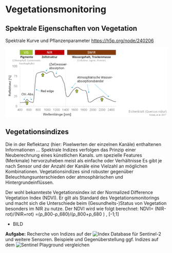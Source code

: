  # Vegetationsmonitoring

## Spektrale Eigenschaften von Vegetation

Spektrale Kurve und Pflanzenparameter https://h5p.org/node/240206 

![ReflektanzVegetation](/pages/09.Geovisualisierung/Reflectance_Vegetation.png)

## Vegetationsindizes

Die in der Reflektanz (hier: Pixelwerten der einzelnen Kanäle) enthaltenen Informationen ...
Spektrale Indizes verfolgen das Prinzip einer Neuberechnung eines künstlichen Kanals.
um spezielle Features (Merkmale) hervorzuheben 
meist als einfache oder Verhältnisse
Es gibt je nach Sensor und der Anzahl der Kanäle eine Vielzahl an möglichen Kombinationen.
Vegetationsindizes sind robuster gegenüber Beleuchtungsunterschieden oder atmosphärischen und Hintergrundeinflüssen.

Der wohl bekannteste Vegetationsindex ist der Normalized Difference Vegetation Index (NDVI). Er gilt als Standard des Vegetationsmonitorings und macht sich die Unterschiede beim (Gesundheits-)Status von Vegetation besonders im NIR zu nutze.
Der NDVI wird wie folgt berechnet:
NDVI=  (NIR-rot)/(NIR+rot) =(ρ_800-ρ_680)/(ρ_800+ρ_680 )  ,  [-1;1]

- BILD


__Aufgabe:__ Recherche von Indizes auf der ![Index Database](https://www.indexdatabase.de/) für Sentinel-2 und weitere Sensoren.
Beispiele und Gegenüberstellung
ggf. Indizes auf dem ![Sentinel Playground](https://apps.sentinel-hub.com/sentinel-playground/?source=S2&lat=50.03619419013074&lng=8.040962219238281&zoom=13&preset=1_NATURAL_COL0R&layers=B02,B12,B08&maxcc=20&gain=1.0&gamma=1.0&time=2015-01-01|2018-05-17&atmFilter=&showDates=false) vergleichen
